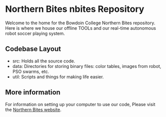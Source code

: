 
Northern Bites nbites Repository
================================

Welcome to the home for the Bowdoin College Northern Bites repository. Here is where we house our offline TOOLs and our real-time autonomous robot soccer playing system.

Codebase Layout
---------------
- src: Holds all the source code.
- data: Directories for storing binary files: color tables, images from robot, PSO swarms, etc.
- util: Scripts and things for making life easier.


More information
--------------------------------------
For information on setting up your computer to use our code, Please visit the [Northern Bites website](https://robocup.bowdoin.edu/trac/wiki).


